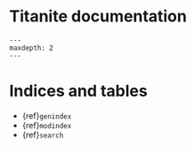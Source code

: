 # Titanite documentation

```{toctree}
---
maxdepth: 2
---
``````



# Indices and tables

* {ref}`genindex`
* {ref}`modindex`
* {ref}`search`
